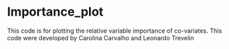 # Importance_plot
This code is for plotting the relative variable importance of co-variates. This code were developed by Carolina Carvalho and Leonardo Trevelin
